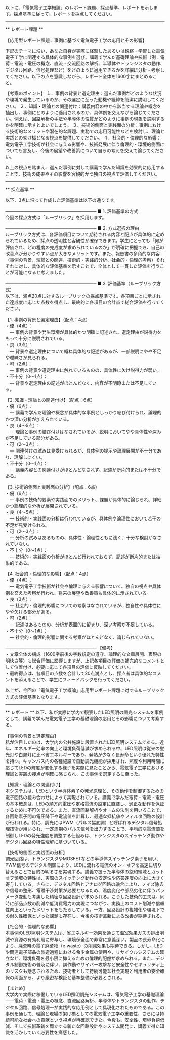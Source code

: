 以下に、「電気電子工学概論」のレポート課題、採点基準、レポートを示します。採点基準に従って、レポートを採点してください。

---------------------------------------
** レポート課題 **

【応用型レポート課題：事例に基づく電気電子工学の応用とその影響】

下記のテーマに沿い、あなた自身が実際に経験したあるいは観察・学習した電気電子工学に関連する具体的な事例を選び、講義で学んだ基礎理論や技術（例：電荷・電流・電圧の概念、直流・交流回路の解析、半導体やトランジスタの動作、デジタル回路、信号処理など）をどのように適用できるかを詳細に分析・考察してください。以下の点を意識しながら、レポート全体を1600字にまとめること。

【考察のポイント】
１．事例の背景と選定理由：選んだ事例がどのような状況や環境で発生しているのか、その選定に至った動機や経緯を簡潔に説明してください。
２．知識・理論との関連付け：講義内容の中から該当する理論や概念を抽出し、事例にどのように適用されるのか、具体例を交えながら論じてください。例えば、回路解析の手法や半導体の性質がどのように事例の現象を説明するかを明確に示すとよいでしょう。
３．技術的側面と実践面の分析：事例における技術的なメリットや潜在的な課題、実務での応用可能性などを検討し、理論と実践との架け橋となる視点を提供してください。
４．社会的・倫理的な影響：電気電子工学技術が社会に与える影響や、技術発展に伴う倫理的・環境的側面についても言及し、今後の展望や改善策について自らの考えを交えて論じてください。

以上の視点を踏まえ、選んだ事例に対して講義で学んだ知識を効果的に応用することで、技術の成果やその影響を客観的かつ独自の視点で評価してください。

---------------------------------------
** 採点基準 **

以下、3点に沿って作成した評価基準は以下の通りです。

─────────────────────────────
■ 1. 評価基準の方式  
今回の採点方式は「ルーブリック」を採用します。

─────────────────────────────
■ 2. 方式選択の理由  
ルーブリック方式は、各評価項目について期待される内容と配点が具体的に定められているため、採点の透明性と客観性が確保できます。学生にとっても「何が評価され、どの程度の完成度が求められているのか」が明確に把握でき、自己の改善点が分かりやすい点が大きなメリットです。また、報告書の多角的な内容（事例の背景、理論との関連、技術的・実践的分析、社会的・倫理的考察）それぞれに対し、具体的な評価基準を示すことで、全体として一貫した評価を行うことが可能になると考えました。

─────────────────────────────
■ 3. 評価基準（ルーブリック方式）  
以下は、満点20点に対するルーブリックの採点基準です。各項目ごとに示された達成度に応じた点数を得点し、最終的に各項目の合計点で総合評価を行ってください。

【1. 事例の背景と選定理由】（配点：4点）  
・優（4点）：  
　― 事例の背景や発生環境が具体的かつ明確に記述され、選定理由が説得力をもって十分に説明されている。  
・良（3点）：  
　― 背景や選定理由について概ね具体的な記述があるが、一部説明にやや不足や曖昧さが見られる。  
・可（2点）：  
　― 事例の背景や選定理由に触れているものの、具体性に欠け説得力が弱い。  
・不十分（0～1点）：  
　― 背景や選定理由の記述がほとんどなく、内容が不明瞭または不足している。

【2. 知識・理論との関連付け】（配点：6点）  
・優（6点）：  
　― 講義で学んだ理論や概念が具体的な事例としっかり結び付けられ、論理的かつ深い分析が加えられている。  
・良（4～5点）：  
　― 理論と事例の結び付けはなされているが、説明においてやや具体性や深みが不足している部分がある。  
・可（2～3点）：  
　― 関連付けの試みは見受けられるが、具体例の提示や論理展開が不十分であり、理解しにくい。  
・不十分（0～1点）：  
　― 講義内容との関連付けがほとんどなされず、記述が断片的または不十分である。

【3. 技術的側面と実践面の分析】（配点：6点）  
・優（6点）：  
　― 事例の技術的要素や実践面でのメリット、課題が具体的に論じられ、詳細かつ論理的な分析が展開されている。  
・良（4～5点）：  
　― 技術的・実践面の分析は行われているが、具体例や論理性において若干の不足が見受けられる。  
・可（2～3点）：  
　― 分析の試みはあるものの、具体性・論理性ともに浅く、十分な検討がなされていない。  
・不十分（0～1点）：  
　― 技術的・実践面の分析がほとんど行われておらず、記述が断片的または抽象的である。

【4. 社会的・倫理的な影響】（配点：4点）  
・優（4点）：  
　― 電気電子工学技術が社会や倫理に与える影響について、独自の視点や具体例を交えた考察が行われ、将来の展望や改善策も具体的に示されている。  
・良（3点）：  
　― 社会的・倫理的影響についての考察はなされているが、独自性や具体性にやや欠ける部分がある。  
・可（2点）：  
　― 記述はあるものの、分析が表面的に留まり、深い考察が不足している。  
・不十分（0～1点）：  
　― 社会的・倫理的影響に関する考察がほとんどなく、論じられていない。

─────────────────────────────
【備考】  
・文章全体の構成（1600字前後の字数規定の遵守、論理的な文章展開、表現の明快さ等）も総合評価に影響しますが、上記各項目の評価の補完的なコメントとして位置付け、必要に応じて各項目の評価に反映してください。  
・最終得点は、各項目の点数を合計して20点満点とし、採点者は具体的なコメントを添えることで、学生にフィードバックを行ってください。

以上が、今回の「電気電子工学概論」応用型レポート課題に対するルーブリック方式の評価基準となります。

---------------------------------------
** レポート **
以下、私が実際に学内で観察したLED照明の調光システムを事例として、講義で学んだ電気電子工学の基礎理論の応用とその影響について考察する。

【事例の背景と選定理由】  
私が注目したのは、大学内の公共施設に設置されたLED照明システムである。近年、エネルギー効率の向上と環境負荷低減が求められる中、LED照明は従来の蛍光灯や白熱灯に比べ省エネルギーであり、発熱が少なく長寿命という優れた特性を持つ。キャンパス内の各種施設で自動調光機能が採用され、照度や利用時間に応じてLEDの輝度が変化する様子を実際に見たことから、電気電子工学における理論と実践の接点が明確に感じられ、この事例を選定するに至った。

【知識・理論との関連付け】  
本システムは、LEDという半導体素子の発光原理と、その動作を制御するための電子回路の組み合わせによって実現されている。講義で学んだ電荷・電流・電圧の基本概念は、LEDの順方向電圧や定格電流の設定に直結し、適正な動作を保証するために不可欠である。また、直流回路解析やオームの法則を用いることで、各回路素子間の電圧降下や電流値を計算し、最適な抵抗値やフィルタ回路の設計が行われる。特に、調光にはPWM（パルス幅変調）と呼ばれるデジタル信号処理技術が用いられ、一定周期のパルス信号を出力することで、平均的な電流値を制御しLEDの発光強度を調整する仕組みは、トランジスタのスイッチング動作やデジタル回路の特性理解に基づいている。

【技術的側面と実践面の分析】  
調光回路は、トランジスタやMOSFETなどの半導体スイッチング素子を用い、PWM信号のデジタル制御により、LEDに流れる電流のオン・オフを高速に切り替えることで目的の明るさを実現する。講義で扱った半導体の飽和領域とカットオフ領域の特性は、実際のスイッチング動作の安定性や応答速度の向上に大きく寄与している。さらに、デジタル回路とアナログ回路の融合により、ノイズ除去や信号の整形、電磁干渉対策が必要となるため、温度変化や部品劣化に伴うパラメータ変動も考慮した精密な回路設計が求められる。こうした技術的工夫は、同時に部品点数の削減や低消費電力の実現につながり、実務上のコスト削減や信頼性向上といったメリットをもたらしている。一方、回路設計の複雑化や環境下での耐久性確保といった課題も存在し、今後の技術革新による改善が期待される。

【社会的・倫理的な影響】  
本事例のLED照明システムは、省エネルギー効果を通じて温室効果ガスの排出削減や資源の有効利用に寄与し、環境保全面で非常に意義深い。製品の長寿命化により、廃棄時の電子廃棄物（e‑waste）の削減効果も期待できる。しかし、LEDや関連電子部品の製造過程における希少金属の使用や、リサイクルシステムの確立など、環境負荷を最小限に抑えるための倫理的配慮が求められる。また、デジタル制御技術の普及に伴い、誤作動やサイバー攻撃など安全性やセキュリティ上のリスクも懸念されるため、技術者として持続可能な社会実現と利用者の安全確保の両面から、より厳密な検証と基準整備が必要とされる。

【まとめ】  
大学内で実際に稼働しているLED照明調光システムは、電気電子工学の基礎理論――電荷・電流・電圧の概念、直流回路解析、半導体やトランジスタの動作、デジタル回路、信号処理―が実践的な応用例として具現化されたものである。この事例を通して、理論と現場の架け橋としての電気電子工学の重要性、さらには持続可能な社会への貢献という視点が再確認できた。今後も、安全性、環境負荷低減、そして技術革新を両立する新たな回路設計やシステム開発に、講義で得た知識を活かしていく必要性を痛感した。

